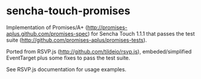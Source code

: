 sencha-touch-promises
=====================

Implementation of Promises/A+ (http://promises-aplus.github.com/promises-spec) for Sencha Touch 1.1.1 that passes the test suite (http://github.com/promises-aplus/promises-tests).

Ported from RSVP.js (http://github.com/tildeio/rsvp.js), embeded/simplified EventTarget plus some fixes to pass the test suite.
  
See RSVP.js documentation for usage examples.